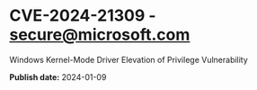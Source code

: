 # CVE-2024-21309 - secure@microsoft.com

Windows Kernel-Mode Driver Elevation of Privilege Vulnerability

**Publish date:** 2024-01-09
